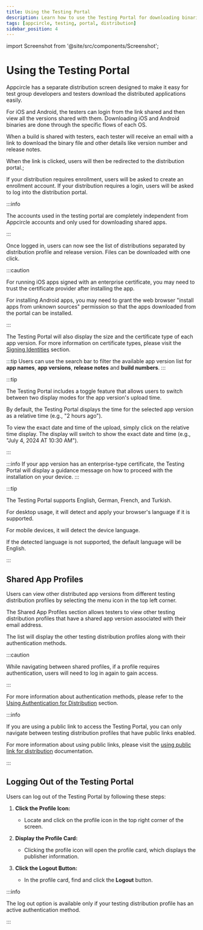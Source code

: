 ```yaml
---
title: Using the Testing Portal
description: Learn how to use the Testing Portal for downloading binaries. Streamline your app testing process with Appcircle.
tags: [appcircle, testing, portal, distribution]
sidebar_position: 4
---
```


import Screenshot from '@site/src/components/Screenshot';

# Using the Testing Portal

Appcircle has a separate distribution screen designed to make it easy for test group developers and testers download the distributed applications easily.

For iOS and Android, the testers can login from the link shared and then view all the versions shared with them. Downloading iOS and Android binaries are done through the specific flows of each OS.

When a build is shared with testers, each tester will receive an email with a link to download the binary file and other details like version number and release notes.

When the link is clicked, users will then be redirected to the distribution portal.;

If your distribution requires enrollment, users will be asked to create an enrollment account. If your distribution requires a login, users will be asked to log into the distribution portal.

:::info

The accounts used in the testing portal are completely independent from Appcircle accounts and only used for downloading shared apps.

:::

<Screenshot url="https://cdn.appcircle.io/docs/assets/10-14-EnrollLogin.jpg" />

Once logged in, users can now see the list of distributions separated by distribution profile and release version. Files can be downloaded with one click.

:::caution

For running iOS apps signed with an enterprise certificate, you may need to trust the certificate provider after installing the app.

For installing Android apps, you may need to grant the web browser "install apps from unknown sources" permission so that the apps downloaded from the portal can be installed.

:::

<Screenshot url="https://cdn.appcircle.io/docs/assets/BE-4071-portal2.png" />

The Testing Portal will also display the size and the certificate type of each app version. For more information on certificate types, please visit the [Signing Identities](/signing-identities) section.

<Screenshot url="https://cdn.appcircle.io/docs/assets/BE-4071-size.png" />

:::tip
Users can use the search bar to filter the available app version list for **app names**, **app versions**, **release notes** and **build numbers**. 
:::

<Screenshot url="https://cdn.appcircle.io/docs/assets/BE-4071-portal5.png" />

<Screenshot url="https://cdn.appcircle.io/docs/assets/BE-4071-portal.png" />

:::tip

The Testing Portal includes a toggle feature that allows users to switch between two display modes for the app version's upload time. 

By default, the Testing Portal displays the time for the selected app version as a relative time (e.g., "2 hours ago").

To view the exact date and time of the upload, simply click on the relative time display. The display will switch to show the exact date and time (e.g., "July 4, 2024 AT 10:30 AM").

:::

<Screenshot url="https://cdn.appcircle.io/docs/assets/BE-4071-dates1.png" />

<Screenshot url="https://cdn.appcircle.io/docs/assets/BE-4071-dates2.png" />

:::info
If your app version has an enterprise-type certificate, the Testing Portal will display a guidance message on how to proceed with the installation on your device.
:::

<Screenshot url="https://cdn.appcircle.io/docs/assets/BE-4071-enterprise.png" />

:::tip 

The Testing Portal supports English, German, French, and Turkish. 

For desktop usage, it will detect and apply your browser's language if it is supported. 

For mobile devices, it will detect the device language. 

If the detected language is not supported, the default language will be English.

:::

<Screenshot url="https://cdn.appcircle.io/docs/assets/BE-4071-language.png" />

## Shared App Profiles

Users can view other distributed app versions from different testing distribution profiles by selecting the menu icon in the top left corner.

<Screenshot url="https://cdn.appcircle.io/docs/assets/BE-4071-portal4.png" />

The Shared App Profiles section allows testers to view other testing distribution profiles that have a shared app version associated with their email address.

<Screenshot url="https://cdn.appcircle.io/docs/assets/BE-4071-portal3.png" />

The list will display the other testing distribution profiles along with their authentication methods.

:::caution

While navigating between shared profiles, if a profile requires authentication, users will need to log in again to gain access.

:::

For more information about authentication methods, please refer to the [Using Authentication for Distribution](/distribute/create-or-select-a-distribution-profile#using-authentication-for-distribution) section.

:::info

If you are using a public link to access the Testing Portal, you can only navigate between testing distribution profiles that have public links enabled.

For more information about using public links, please visit the [using public link for distribution](/distribute/create-or-select-a-distribution-profile#using-public-link-for-distribution) documentation.

:::

## Logging Out of the Testing Portal

Users can log out of the Testing Portal by following these steps:

1. **Click the Profile Icon:**
    - Locate and click on the profile icon in the top right corner of the screen.

2. **Display the Profile Card:**
    - Clicking the profile icon will open the profile card, which displays the publisher information.

3. **Click the Logout Button:**
    - In the profile card, find and click the **Logout** button.

<Screenshot url="https://cdn.appcircle.io/docs/assets/BE-4071-logout.png" />

:::info

The log out option is available only if your testing distribution profile has an active authentication method.

:::
